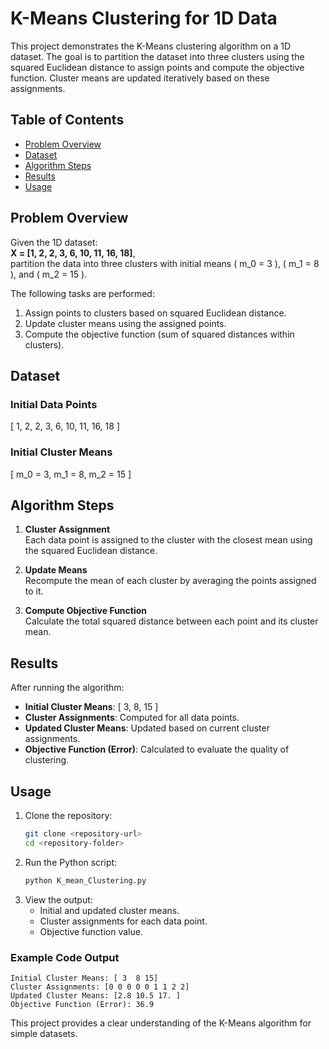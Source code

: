 # K-Means Clustering for 1D Data

This project demonstrates the K-Means clustering algorithm on a 1D dataset. The goal is to partition the dataset into three clusters using the squared Euclidean distance to assign points and compute the objective function. Cluster means are updated iteratively based on these assignments.


## Table of Contents
- [Problem Overview](#problem-overview)
- [Dataset](#dataset)
- [Algorithm Steps](#algorithm-steps)
- [Results](#results)
- [Usage](#usage)


## Problem Overview
Given the 1D dataset:  
**X = [1, 2, 2, 3, 6, 10, 11, 16, 18]**,  
partition the data into three clusters with initial means \( m_0 = 3 \), \( m_1 = 8 \), and \( m_2 = 15 \).  

The following tasks are performed:
1. Assign points to clusters based on squared Euclidean distance.
2. Update cluster means using the assigned points.
3. Compute the objective function (sum of squared distances within clusters).


## Dataset
### Initial Data Points
\[ 1, 2, 2, 3, 6, 10, 11, 16, 18 \]

### Initial Cluster Means
\[ m_0 = 3, m_1 = 8, m_2 = 15 \]


## Algorithm Steps
1. **Cluster Assignment**  
   Each data point is assigned to the cluster with the closest mean using the squared Euclidean distance.

2. **Update Means**  
   Recompute the mean of each cluster by averaging the points assigned to it.

3. **Compute Objective Function**  
   Calculate the total squared distance between each point and its cluster mean.


## Results
After running the algorithm:
- **Initial Cluster Means**: \[ 3, 8, 15 \]  
- **Cluster Assignments**: Computed for all data points.
- **Updated Cluster Means**: Updated based on current cluster assignments.
- **Objective Function (Error)**: Calculated to evaluate the quality of clustering.


## Usage
1. Clone the repository:
   ```bash
   git clone <repository-url>
   cd <repository-folder>
   ```
2. Run the Python script:
   ```bash
   python K_mean_Clustering.py
   ```
3. View the output:
   - Initial and updated cluster means.
   - Cluster assignments for each data point.
   - Objective function value.


### Example Code Output
```
Initial Cluster Means: [ 3  8 15]
Cluster Assignments: [0 0 0 0 0 1 1 2 2]
Updated Cluster Means: [2.8 10.5 17. ]
Objective Function (Error): 36.9
```

This project provides a clear understanding of the K-Means algorithm for simple datasets.
